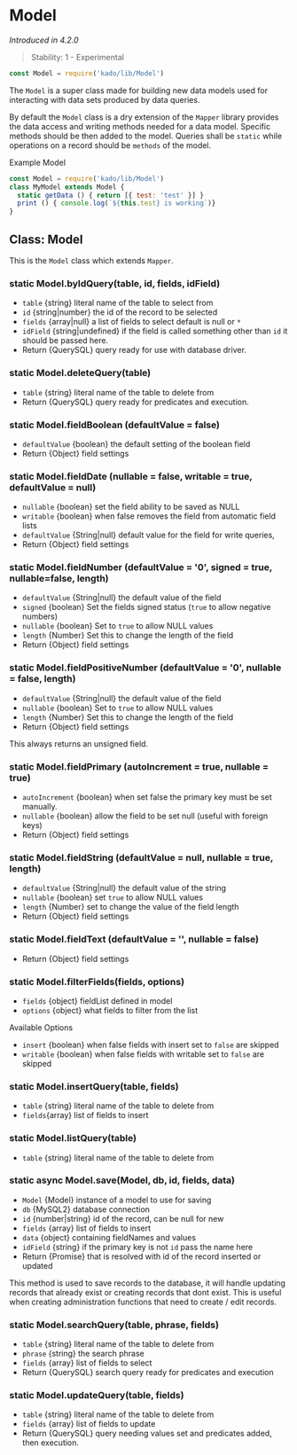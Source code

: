 # Model
*Introduced in 4.2.0*
> Stability: 1 - Experimental
```js
const Model = require('kado/lib/Model')
```
The `Model` is a super class made for building new data models used for
interacting with data sets produced by data queries.

By default the `Model` class is a dry extension of the `Mapper` library provides
the data access and writing methods needed for a data model. Specific methods
should be then added to the model. Queries shall be `static` while operations on
a record should be `methods` of the model.

Example Model
```js
const Model = require('kado/lib/Model')
class MyModel extends Model {
  static getData () { return [{ test: 'test' }] }
  print () { console.log(`${this.test} is working`)}
}
```

## Class: Model
This is the `Model` class which extends `Mapper`.

### static Model.byIdQuery(table, id, fields, idField)
* `table` {string} literal name of the table to select from
* `id` {string|number} the id of the record to be selected
* `fields` {array|null} a list of fields to select default is null or `*`
* `idField` {string|undefined} if the field is called something other than `id`
it should be passed here.
* Return {QuerySQL} query ready for use with database driver.

### static Model.deleteQuery(table)
* `table` {string} literal name of the table to delete from
* Return {QuerySQL} query ready for predicates and execution.

### static Model.fieldBoolean (defaultValue = false)
* `defaultValue` {boolean} the default setting of the boolean field
* Return {Object} field settings

### static Model.fieldDate (nullable = false, writable = true, defaultValue = null)
* `nullable` {boolean} set the field ability to be saved as NULL
* `writable` {boolean} when false removes the field from automatic field lists
* `defaultValue` {String|null} default value for the field
  for write queries,
* Return {Object} field settings

### static Model.fieldNumber (defaultValue = '0', signed = true, nullable=false, length)
* `defaultValue` {String|null} the default value of the field
* `signed` {boolean} Set the fields signed status (`true` to allow negative numbers)
* `nullable` {boolean} Set to `true` to allow NULL values
* `length` {Number} Set this to change the length of the field
* Return {Object} field settings

### static Model.fieldPositiveNumber (defaultValue = '0', nullable = false, length)
* `defaultValue` {String|null} the default value of the field
* `nullable` {boolean} Set to `true` to allow NULL values
* `length` {Number} Set this to change the length of the field
* Return {Object} field settings

This always returns an unsigned field.

### static Model.fieldPrimary (autoIncrement = true, nullable = true)
* `autoIncrement` {boolean} when set false the primary key must be set manually.
* `nullable` {boolean} allow the field to be set null (useful with foreign keys)
* Return {Object} field settings

### static Model.fieldString (defaultValue = null, nullable = true, length)
* `defaultValue` {String|null} the default value of the string
* `nullable` {boolean} set `true` to allow NULL values
* `length` {Number} set to change the value of the field length
* Return {Object} field settings

### static Model.fieldText (defaultValue = '', nullable = false)
* Return {Object} field settings


### static Model.filterFields(fields, options)
* `fields` {object} fieldList defined in model
* `options` {object} what fields to filter from the list

Available Options
* `insert` {boolean} when false fields with insert set to `false` are skipped
* `writable` {boolean} when false fields with writable set to `false` are skipped

### static Model.insertQuery(table, fields)
* `table` {string} literal name of the table to delete from
* `fields`{array} list of fields to insert

### static Model.listQuery(table)
* `table` {string} literal name of the table to delete from

### static async Model.save(Model, db, id, fields, data)
* `Model` {Model} instance of a model to use for saving
* `db` {MySQL2} database connection
* `id` {number|string} id of the record, can be null for new
* `fields` {array} list of fields to insert
* `data` {object} containing fieldNames and values
* `idField` {string} if the primary key is not `id` pass the name here
* Return {Promise} that is resolved with id of the record inserted or updated

This method is used to save records to the database, it will handle updating
records that already exist or creating records that dont exist. This is useful
when creating administration functions that need to create / edit records.

### static Model.searchQuery(table, phrase, fields)
* `table` {string} literal name of the table to delete from
* `phrase` {string} the search phrase
* `fields` {array} list of fields to select
* Return {QuerySQL} search query ready for predicates and execution

### static Model.updateQuery(table, fields)
* `table` {string} literal name of the table to delete from
* `fields` {array} list of fields to update
* Return {QuerySQL} query needing values set and predicates added, then
execution.
